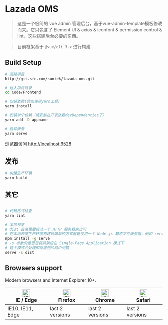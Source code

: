 # Lazada OMS 

> 这是一个极简的 vue admin 管理后台，基于vue-admin-template模板修改而来。它只包含了 Element UI & axios & iconfont & permission control & lint，这些搭建后台必要的东西。

> 目前框架基于 `@vue/cli 3.x` 进行构建

## Build Setup

```bash
# 克隆项目
http://git.sfc.com/suntek/lazada-oms.git

# 进入项目目录
cd Code/Frontend

# 安装依赖(优先使用yarn工具)
yarn install

# 安装单个依赖（请安装在开发依赖devDependencies下）
yarn add -D appname

# 启动服务
yarn serve
```

浏览器访问 [http://localhost:9528](http://localhost:9528)

## 发布

```bash
# 构建生产环境
yarn build
```

## 其它

```bash

# 代码格式检查
yarn lint

# 本地预览
# dist 目录需要启动一个 HTTP 服务器来访问
# 在本地预览生产环境构建最简单的方式就是使用一个 Node.js 静态文件服务器，例如 serve
npm install -g serve
# -s 参数的意思是将其架设在 Single-Page Application 模式下
# 这个模式会处理即将提到的路由问题
serve -s dist

```

## Browsers support

Modern browsers and Internet Explorer 10+.

| [<img src="https://raw.githubusercontent.com/alrra/browser-logos/master/src/edge/edge_48x48.png" alt="IE / Edge" width="24px" height="24px" />](http://godban.github.io/browsers-support-badges/)</br>IE / Edge | [<img src="https://raw.githubusercontent.com/alrra/browser-logos/master/src/firefox/firefox_48x48.png" alt="Firefox" width="24px" height="24px" />](http://godban.github.io/browsers-support-badges/)</br>Firefox | [<img src="https://raw.githubusercontent.com/alrra/browser-logos/master/src/chrome/chrome_48x48.png" alt="Chrome" width="24px" height="24px" />](http://godban.github.io/browsers-support-badges/)</br>Chrome | [<img src="https://raw.githubusercontent.com/alrra/browser-logos/master/src/safari/safari_48x48.png" alt="Safari" width="24px" height="24px" />](http://godban.github.io/browsers-support-badges/)</br>Safari |
| --------- | --------- | --------- | --------- |
| IE10, IE11, Edge| last 2 versions| last 2 versions| last 2 versions

